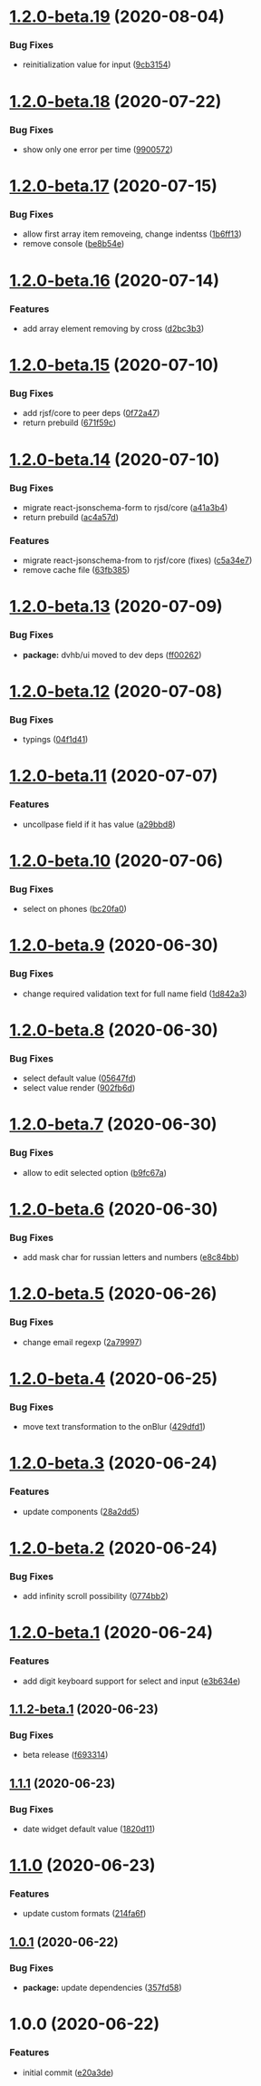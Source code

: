 # [1.2.0-beta.19](https://github.com/dvhb/rjsf-ui/compare/v1.2.0-beta.18...v1.2.0-beta.19) (2020-08-04)


### Bug Fixes

* reinitialization value for input ([9cb3154](https://github.com/dvhb/rjsf-ui/commit/9cb3154d5ae6448834aa022da6c075c078ea03c4))

# [1.2.0-beta.18](https://github.com/dvhb/rjsf-ui/compare/v1.2.0-beta.17...v1.2.0-beta.18) (2020-07-22)


### Bug Fixes

* show only one error per time ([9900572](https://github.com/dvhb/rjsf-ui/commit/9900572c8aa3b20752b7d2e9c338800ffaa8bd64))

# [1.2.0-beta.17](https://github.com/dvhb/rjsf-ui/compare/v1.2.0-beta.16...v1.2.0-beta.17) (2020-07-15)


### Bug Fixes

* allow first array item removeing, change indentss ([1b6ff13](https://github.com/dvhb/rjsf-ui/commit/1b6ff134b1b0e684f58d7f11ea6a4046225744cf))
* remove console ([be8b54e](https://github.com/dvhb/rjsf-ui/commit/be8b54e6561d8f395641b6d6df6372b84a64e4b3))

# [1.2.0-beta.16](https://github.com/dvhb/rjsf-ui/compare/v1.2.0-beta.15...v1.2.0-beta.16) (2020-07-14)


### Features

* add array element removing by cross ([d2bc3b3](https://github.com/dvhb/rjsf-ui/commit/d2bc3b3e85a7fa7b34a344f76ab9d21adbd45713))

# [1.2.0-beta.15](https://github.com/dvhb/rjsf-ui/compare/v1.2.0-beta.14...v1.2.0-beta.15) (2020-07-10)


### Bug Fixes

* add rjsf/core to peer deps ([0f72a47](https://github.com/dvhb/rjsf-ui/commit/0f72a47c57e39c308cf8f87a44e3265e8cfaf671))
* return prebuild ([671f59c](https://github.com/dvhb/rjsf-ui/commit/671f59ceed686b275cec18785bb2b7018d4e124e))

# [1.2.0-beta.14](https://github.com/dvhb/rjsf-ui/compare/v1.2.0-beta.13...v1.2.0-beta.14) (2020-07-10)


### Bug Fixes

* migrate react-jsonschema-form to rjsd/core ([a41a3b4](https://github.com/dvhb/rjsf-ui/commit/a41a3b46bece463d0e326b18ff64d24ca51f9ea2))
* return prebuild ([ac4a57d](https://github.com/dvhb/rjsf-ui/commit/ac4a57d3ba88317ac404281eeec781917f58d397))


### Features

* migrate react-jsonschema-from to rjsf/core (fixes) ([c5a34e7](https://github.com/dvhb/rjsf-ui/commit/c5a34e7834070f9e0113b80c9050589cce55ff9f))
* remove cache file ([63fb385](https://github.com/dvhb/rjsf-ui/commit/63fb385268341a36cc217b9dbeb13edf91b6f680))

# [1.2.0-beta.13](https://github.com/dvhb/rjsf-ui/compare/v1.2.0-beta.12...v1.2.0-beta.13) (2020-07-09)


### Bug Fixes

* **package:** dvhb/ui moved to dev deps ([ff00262](https://github.com/dvhb/rjsf-ui/commit/ff002627efad1a3ea932c6427f6abf60594be737))

# [1.2.0-beta.12](https://github.com/dvhb/rjsf-ui/compare/v1.2.0-beta.11...v1.2.0-beta.12) (2020-07-08)


### Bug Fixes

* typings ([04f1d41](https://github.com/dvhb/rjsf-ui/commit/04f1d41e72ee5c7cca45ff75ee369e660ed9e523))

# [1.2.0-beta.11](https://github.com/dvhb/rjsf-ui/compare/v1.2.0-beta.10...v1.2.0-beta.11) (2020-07-07)


### Features

* uncollpase field if it has value ([a29bbd8](https://github.com/dvhb/rjsf-ui/commit/a29bbd8c2148c368e8ce75bff54687fd2202194c))

# [1.2.0-beta.10](https://github.com/dvhb/rjsf-ui/compare/v1.2.0-beta.9...v1.2.0-beta.10) (2020-07-06)


### Bug Fixes

* select on phones ([bc20fa0](https://github.com/dvhb/rjsf-ui/commit/bc20fa0bb757c177837d547dc82c59b34efc9031))

# [1.2.0-beta.9](https://github.com/dvhb/rjsf-ui/compare/v1.2.0-beta.8...v1.2.0-beta.9) (2020-06-30)


### Bug Fixes

* change required validation text for full name field ([1d842a3](https://github.com/dvhb/rjsf-ui/commit/1d842a3606d7b60fdc4f8d4f04e0a636a8e644d9))

# [1.2.0-beta.8](https://github.com/dvhb/rjsf-ui/compare/v1.2.0-beta.7...v1.2.0-beta.8) (2020-06-30)


### Bug Fixes

* select default value ([05647fd](https://github.com/dvhb/rjsf-ui/commit/05647fd4300a796bc086a71dbde93b98ff218aa3))
* select value render ([902fb6d](https://github.com/dvhb/rjsf-ui/commit/902fb6d6b4f818766f5b9aa996a63f55aa683b95))

# [1.2.0-beta.7](https://github.com/dvhb/rjsf-ui/compare/v1.2.0-beta.6...v1.2.0-beta.7) (2020-06-30)


### Bug Fixes

* allow to edit selected option ([b9fc67a](https://github.com/dvhb/rjsf-ui/commit/b9fc67accd6d49ae611e20af0a88b9f44b355492))

# [1.2.0-beta.6](https://github.com/dvhb/rjsf-ui/compare/v1.2.0-beta.5...v1.2.0-beta.6) (2020-06-30)


### Bug Fixes

* add mask char for russian letters and numbers ([e8c84bb](https://github.com/dvhb/rjsf-ui/commit/e8c84bbf160430e6f81ad8c588ce68f3a12d240a))

# [1.2.0-beta.5](https://github.com/dvhb/rjsf-ui/compare/v1.2.0-beta.4...v1.2.0-beta.5) (2020-06-26)


### Bug Fixes

* change email regexp ([2a79997](https://github.com/dvhb/rjsf-ui/commit/2a79997d30b676201f85e7d51d1ca43c68634935))

# [1.2.0-beta.4](https://github.com/dvhb/rjsf-ui/compare/v1.2.0-beta.3...v1.2.0-beta.4) (2020-06-25)


### Bug Fixes

* move text transformation to the onBlur ([429dfd1](https://github.com/dvhb/rjsf-ui/commit/429dfd1c1677e8dcc99ca630b9e6c60d925d33fd))

# [1.2.0-beta.3](https://github.com/dvhb/rjsf-ui/compare/v1.2.0-beta.2...v1.2.0-beta.3) (2020-06-24)


### Features

* update components ([28a2dd5](https://github.com/dvhb/rjsf-ui/commit/28a2dd5bc0d9860889a0a229a1c4b3d9d2212c17))

# [1.2.0-beta.2](https://github.com/dvhb/rjsf-ui/compare/v1.2.0-beta.1...v1.2.0-beta.2) (2020-06-24)


### Bug Fixes

* add infinity scroll possibility ([0774bb2](https://github.com/dvhb/rjsf-ui/commit/0774bb2b2489d63ff8040639a3166ddfaf1d062b))

# [1.2.0-beta.1](https://github.com/dvhb/rjsf-ui/compare/v1.1.2-beta.1...v1.2.0-beta.1) (2020-06-24)


### Features

* add digit keyboard support for select and input ([e3b634e](https://github.com/dvhb/rjsf-ui/commit/e3b634e32c728f8bb8bc259ed97be31ef84c471b))

## [1.1.2-beta.1](https://github.com/dvhb/rjsf-ui/compare/v1.1.1...v1.1.2-beta.1) (2020-06-23)


### Bug Fixes

* beta release ([f693314](https://github.com/dvhb/rjsf-ui/commit/f6933147f322c7c07cd5f51bb8cf5257b42eea13))

## [1.1.1](https://github.com/dvhb/rjsf-ui/compare/v1.1.0...v1.1.1) (2020-06-23)


### Bug Fixes

* date widget default value ([1820d11](https://github.com/dvhb/rjsf-ui/commit/1820d1118a6d78213950e9b2374e4b61e84a4d01))

# [1.1.0](https://github.com/dvhb/rjsf-ui/compare/v1.0.1...v1.1.0) (2020-06-23)


### Features

* update custom formats ([214fa6f](https://github.com/dvhb/rjsf-ui/commit/214fa6fd861f64b691e3e141a8e6b9adf4381e16))

## [1.0.1](https://github.com/dvhb/rjsf-ui/compare/v1.0.0...v1.0.1) (2020-06-22)


### Bug Fixes

* **package:** update dependencies ([357fd58](https://github.com/dvhb/rjsf-ui/commit/357fd58234875617c00764b620b6dbcfd6fe89dd))

# 1.0.0 (2020-06-22)


### Features

* initial commit ([e20a3de](https://github.com/dvhb/rjsf-ui/commit/e20a3de2dd8d934a98f0b1be861262d070ae533f))
